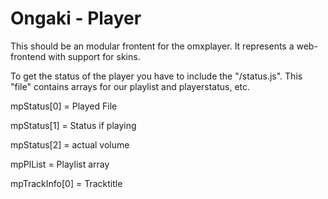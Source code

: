 Ongaki - Player
===============

This should be an modular frontent for the omxplayer.
It represents a web-frontend with support for skins.

To get the status of the player you have to include the "/status.js".
This "file" contains arrays for our playlist and playerstatus, etc.

mpStatus[0] = Played File

mpStatus[1] = Status if playing

mpStatus[2] = actual volume

mpPlList = Playlist array

mpTrackInfo[0] = Tracktitle


